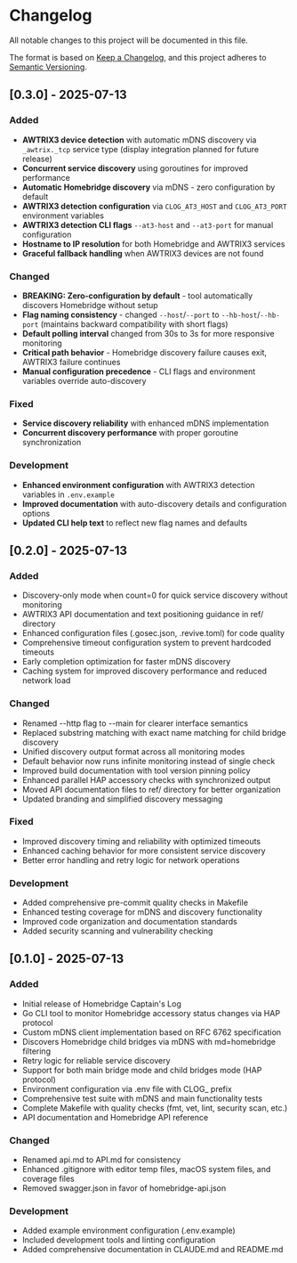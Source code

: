 # Changelog

All notable changes to this project will be documented in this file.

The format is based on [Keep a Changelog](https://keepachangelog.com/en/1.0.0/),
and this project adheres to [Semantic Versioning](https://semver.org/spec/v2.0.0.html).

## [0.3.0] - 2025-07-13

### Added
- **AWTRIX3 device detection** with automatic mDNS discovery via `_awtrix._tcp` service type (display integration planned for future release)
- **Concurrent service discovery** using goroutines for improved performance
- **Automatic Homebridge discovery** via mDNS - zero configuration by default
- **AWTRIX3 detection configuration** via `CLOG_AT3_HOST` and `CLOG_AT3_PORT` environment variables
- **AWTRIX3 detection CLI flags** `--at3-host` and `--at3-port` for manual configuration
- **Hostname to IP resolution** for both Homebridge and AWTRIX3 services
- **Graceful fallback handling** when AWTRIX3 devices are not found

### Changed
- **BREAKING: Zero-configuration by default** - tool automatically discovers Homebridge without setup
- **Flag naming consistency** - changed `--host`/`--port` to `--hb-host`/`--hb-port` (maintains backward compatibility with short flags)
- **Default polling interval** changed from 30s to 3s for more responsive monitoring
- **Critical path behavior** - Homebridge discovery failure causes exit, AWTRIX3 failure continues
- **Manual configuration precedence** - CLI flags and environment variables override auto-discovery

### Fixed
- **Service discovery reliability** with enhanced mDNS implementation
- **Concurrent discovery performance** with proper goroutine synchronization

### Development
- **Enhanced environment configuration** with AWTRIX3 detection variables in `.env.example`
- **Improved documentation** with auto-discovery details and configuration options
- **Updated CLI help text** to reflect new flag names and defaults

## [0.2.0] - 2025-07-13

### Added
- Discovery-only mode when count=0 for quick service discovery without monitoring
- AWTRIX3 API documentation and text positioning guidance in ref/ directory
- Enhanced configuration files (.gosec.json, .revive.toml) for code quality
- Comprehensive timeout configuration system to prevent hardcoded timeouts
- Early completion optimization for faster mDNS discovery
- Caching system for improved discovery performance and reduced network load

### Changed
- Renamed --http flag to --main for clearer interface semantics
- Replaced substring matching with exact name matching for child bridge discovery
- Unified discovery output format across all monitoring modes  
- Default behavior now runs infinite monitoring instead of single check
- Improved build documentation with tool version pinning policy
- Enhanced parallel HAP accessory checks with synchronized output
- Moved API documentation files to ref/ directory for better organization
- Updated branding and simplified discovery messaging

### Fixed
- Improved discovery timing and reliability with optimized timeouts
- Enhanced caching behavior for more consistent service discovery
- Better error handling and retry logic for network operations

### Development
- Added comprehensive pre-commit quality checks in Makefile
- Enhanced testing coverage for mDNS and discovery functionality
- Improved code organization and documentation standards
- Added security scanning and vulnerability checking

## [0.1.0] - 2025-07-13

### Added
- Initial release of Homebridge Captain's Log
- Go CLI tool to monitor Homebridge accessory status changes via HAP protocol
- Custom mDNS client implementation based on RFC 6762 specification
- Discovers Homebridge child bridges via mDNS with md=homebridge filtering
- Retry logic for reliable service discovery
- Support for both main bridge mode and child bridges mode (HAP protocol)
- Environment configuration via .env file with CLOG_ prefix
- Comprehensive test suite with mDNS and main functionality tests
- Complete Makefile with quality checks (fmt, vet, lint, security scan, etc.)
- API documentation and Homebridge API reference

### Changed
- Renamed api.md to API.md for consistency
- Enhanced .gitignore with editor temp files, macOS system files, and coverage files
- Removed swagger.json in favor of homebridge-api.json

### Development
- Added example environment configuration (.env.example)
- Included development tools and linting configuration
- Added comprehensive documentation in CLAUDE.md and README.md